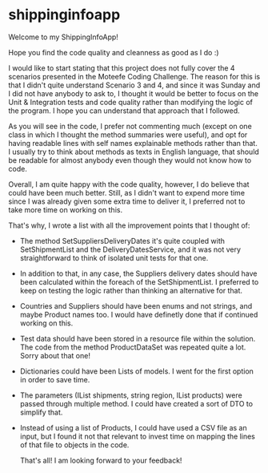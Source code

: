 # shippinginfoapp

Welcome to my ShippingInfoApp!

Hope you find the code quality and cleanness as good as I do :)

I would like to start stating that this project does not fully cover the 4 scenarios presented in the Moteefe Coding Challenge. The reason for this is that I didn't quite understand Scenario 3 and 4, and since it was Sunday and I did not have anybody to ask to, I thought it would be better to focus on the Unit & Integration tests and code quality rather than modifying the logic of the program. I hope you can understand that approach that I followed.

As you will see in the code, I prefer not commenting much (except on one class in which I thought the method summaries were useful), and opt for having readable lines with self names explainable methods rather than that. I usually try to think about methods as texts in English language, that should be readable for almost anybody even though they would not know how to code.

Overall, I am quite happy with the code quality, however, I do believe that could have been much better. Still, as I didn't want to expend more time since I was already given some extra time to deliver it, I preferred not to take more time on working on this. 

That's why, I wrote a list with all the improvement points that I thought of:
- The method SetSuppliersDeliveryDates it's quite coupled with SetShipmentList and the DeliveryDatesService, and it was not very straightforward to think of isolated unit tests for that one.
- In addition to that, in any case, the Suppliers delivery dates should have been calculated within the foreach of the SetShipmentList. I preferred to keep on testing the logic rather than thinking an alternative for that.
- Countries and Suppliers should have been enums and not strings, and maybe Product names too. I would have definetly done that if continued working on this.
- Test data should have been stored in a resource file within the solution. The code from the method ProductDataSet was repeated quite a lot. Sorry about that one!
- Dictionaries could have been Lists of models. I went for the first option in order to save time.
- The parameters (IList<Shipment> shipments, string region, IList<Product> products) were passed through multiple method. I could have created a sort of DTO to simplify that.
- Instead of using a list of Products, I could have used a CSV file as an input, but I found it not that relevant to invest time on mapping the lines of that file to objects in the code.
  
  That's all! I am looking forward to your feedback!








